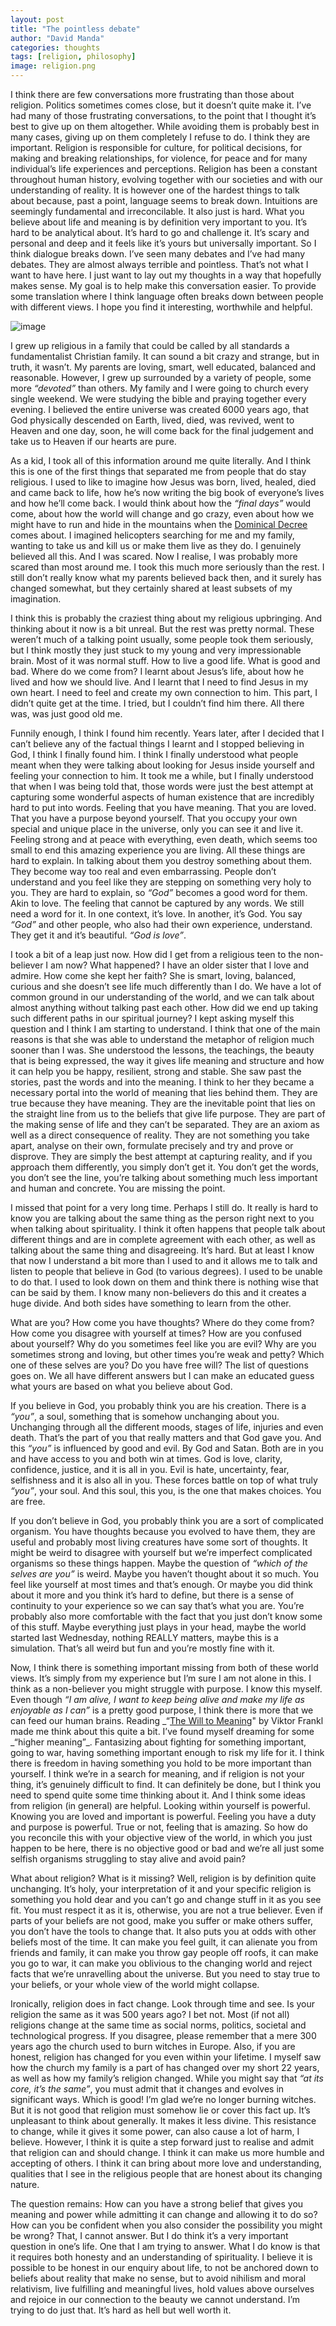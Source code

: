 ```yaml
---
layout: post
title: "The pointless debate"
author: "David Manda"
categories: thoughts
tags: [religion, philosophy]
image: religion.png
---
```


I think there are few conversations more frustrating than those about religion. Politics sometimes comes close, but it doesn’t quite make it. I’ve had many of those frustrating conversations, to the point that I thought it’s best to give up on them altogether. While avoiding them is probably best in many cases, giving up on them completely I refuse to do. I think they are important. Religion is responsible for culture, for political decisions, for making and breaking relationships, for violence, for peace and for many individual’s life experiences and perceptions. Religion has been a constant throughout human history, evolving together with our societies and with our understanding of reality. It is however one of the hardest things to talk about because, past a point, language seems to break down. Intuitions are seemingly fundamental and irreconcilable. It also just is hard. What you believe about life and meaning is by definition very important to you. It’s hard to be analytical about. It’s hard to go and challenge it. It’s scary and personal and deep and it feels like it’s yours but universally important. So I think dialogue breaks down. I’ve seen many debates and I’ve had many debates. They are almost always terrible and pointless. That’s not what I want to have here. I just want to lay out my thoughts in a way that hopefully makes sense. My goal is to help make this conversation easier. To provide some translation where I think language often breaks down between people with different views. I hope you find it interesting, worthwhile and helpful.

![image](/assets/img/religion.png)

I grew up religious in a family that could be called by all standards a fundamentalist Christian family. It can sound a bit crazy and strange, but in truth, it wasn’t. My parents are loving, smart, well educated, balanced and reasonable. However, I grew up surrounded by a variety of people, some more _“devoted”_ than others. My family and I were going to church every single weekend. We were studying the bible and praying together every evening. I believed the entire universe was created 6000 years ago, that God physically descended on Earth, lived, died, was revived, went to Heaven and one day, soon, he will come back for the final judgement and take us to Heaven if our hearts are pure.

As a kid, I took all of this information around me quite literally. And I think this is one of the first things that separated me from people that do stay religious. I used to like to imagine how Jesus was born, lived, healed, died and came back to life, how he’s now writing the big book of everyone’s lives and how he’ll come back. I would think about how the _“final days”_ would come, about how the world will change and go crazy, even about how we might have to run and hide in the mountains when the [Dominical Decree](https://www.ellenwhitedefend.com/Books-EGW/lde/lde09.htm) comes about. I imagined helicopters searching for me and my family, wanting to take us and kill us or make them live as they do. I genuinely believed all this. And I was scared. Now I realise, I was probably more scared than most around me. I took this much more seriously than the rest. I still don’t really know what my parents believed back then, and it surely has changed somewhat, but they certainly shared at least subsets of my imagination.

I think this is probably the craziest thing about my religious upbringing. And thinking about it now is a bit unreal. But the rest was pretty normal. These weren’t much of a talking point usually, some people took them seriously, but I think mostly they just stuck to my young and very impressionable brain. Most of it was normal stuff. How to live a good life. What is good and bad. Where do we come from? I learnt about Jesus’s life, about how he lived and how we should live. And I learnt that I need to find Jesus in my own heart. I need to feel and create my own connection to him. This part, I didn’t quite get at the time. I tried, but I couldn’t find him there. All there was, was just good old me.

Funnily enough, I think I found him recently. Years later, after I decided that I can’t believe any of the factual things I learnt and I stopped believing in God, I think I finally found him. I think I finally understood what people meant when they were talking about looking for Jesus inside yourself and feeling your connection to him. It took me a while, but I finally understood that when I was being told that, those words were just the best attempt at capturing some wonderful aspects of human existence that are incredibly hard to put into words. Feeling that you have meaning. That you are loved. That you have a purpose beyond yourself. That you occupy your own special and unique place in the universe, only you can see it and live it. Feeling strong and at peace with everything, even death, which seems too small to end this amazing experience you are living. All these things are hard to explain. In talking about them you destroy something about them. They become way too real and even embarrassing. People don’t understand and you feel like they are stepping on something very holy to you. They are hard to explain, so _“God”_ becomes a good word for them. Akin to love. The feeling that cannot be captured by any words. We still need a word for it. In one context, it’s love. In another, it’s God. You say _“God”_ and other people, who also had their own experience, understand. They get it and it’s beautiful. _“God is love”_.

I took a bit of a leap just now. How did I get from a religious teen to the non-believer I am now? What happened? I have an older sister that I love and admire. How come she kept her faith? She is smart, loving, balanced, curious and she doesn’t see life much differently than I do. We have a lot of common ground in our understanding of the world, and we can talk about almost anything without talking past each other. How did we end up taking such different paths in our spiritual journey? I kept asking myself this question and I think I am starting to understand. I think that one of the main reasons is that she was able to understand the metaphor of religion much sooner than I was. She understood the lessons, the teachings, the beauty that is being expressed, the way it gives life meaning and structure and how it can help you be happy, resilient, strong and stable. She saw past the stories, past the words and into the meaning. I think to her they became a necessary portal into the world of meaning that lies behind them. They are true because they have meaning. They are the inevitable point that lies on the straight line from us to the beliefs that give life purpose. They are part of the making sense of life and they can’t be separated. They are an axiom as well as a direct consequence of reality. They are not something you take apart, analyse on their own, formulate precisely and try and prove or disprove. They are simply the best attempt at capturing reality, and if you approach them differently, you simply don’t get it. You don’t get the words, you don’t see the line, you’re talking about something much less important and human and concrete. You are missing the point.

I missed that point for a very long time. Perhaps I still do. It really is hard to know you are talking about the same thing as the person right next to you when talking about spirituality. I think it often happens that people talk about different things and are in complete agreement with each other, as well as talking about the same thing and disagreeing. It’s hard. But at least I know that now I understand a bit more than I used to and it allows me to talk and listen to people that believe in God (to various degrees). I used to be unable to do that. I used to look down on them and think there is nothing wise that can be said by them. I know many non-believers do this and it creates a huge divide. And both sides have something to learn from the other.

What are you? How come you have thoughts? Where do they come from? How come you disagree with yourself at times? How are you confused about yourself? Why do you sometimes feel like you are evil? Why are you sometimes strong and loving, but other times you’re weak and petty? Which one of these selves are you? Do you have free will? The list of questions goes on. We all have different answers but I can make an educated guess what yours are based on what you believe about God.

If you believe in God, you probably think you are his creation. There is a _“you”_, a soul, something that is somehow unchanging about you. Unchanging through all the different moods, stages of life, injuries and even death. That’s the part of you that really matters and that God gave you. And this _“you”_ is influenced by good and evil. By God and Satan. Both are in you and have access to you and both win at times. God is love, clarity, confidence, justice, and it is all in you. Evil is hate, uncertainty, fear, selfishness and it is also all in you. These forces battle on top of what truly _“you”_, your soul. And this soul, this you, is the one that makes choices. You are free.

If you don’t believe in God, you probably think you are a sort of complicated organism. You have thoughts because you evolved to have them, they are useful and probably most living creatures have some sort of thoughts. It might be weird to disagree with yourself but we’re imperfect complicated organisms so these things happen. Maybe the question of _“which of the selves are you”_ is weird. Maybe you haven’t thought about it so much. You feel like yourself at most times and that’s enough. Or maybe you did think about it more and you think it’s hard to define, but there is a sense of continuity to your experience so we can say that’s what you are. You’re probably also more comfortable with the fact that you just don’t know some of this stuff. Maybe everything just plays in your head, maybe the world started last Wednesday, nothing REALLY matters, maybe this is a simulation. That’s all weird but fun and you’re mostly fine with it.

Now, I think there is something important missing from both of these world views. It’s simply from my experience but I’m sure I am not alone in this. I think as a non-believer you might struggle with purpose. I know this myself. Even though _“I am alive, I want to keep being alive and make my life as enjoyable as I can”_ is a pretty good purpose, I think there is more that we can feed our human brains. Reading _“[The Will to Meaning](https://www.goodreads.com/book/show/190565.The_Will_to_Meaning)" by Viktor Frankl made me think about this quite a bit. I’ve found myself dreaming for some _“higher meaning”\_. Fantasizing about fighting for something important, going to war, having something important enough to risk my life for it. I think there is freedom in having something you hold to be more important than yourself. I think we’re in a search for meaning, and if religion is not your thing, it’s genuinely difficult to find. It can definitely be done, but I think you need to spend quite some time thinking about it. And I think some ideas from religion (in general) are helpful. Looking within yourself is powerful. Knowing you are loved and important is powerful. Feeling you have a duty and purpose is powerful. True or not, feeling that is amazing. So how do you reconcile this with your objective view of the world, in which you just happen to be here, there is no objective good or bad and we’re all just some selfish organisms struggling to stay alive and avoid pain?

What about religion? What is it missing? Well, religion is by definition quite unchanging. It’s holy, your interpretation of it and your specific religion is something you hold dear and you can’t go and change stuff in it as you see fit. You must respect it as it is, otherwise, you are not a true believer. Even if parts of your beliefs are not good, make you suffer or make others suffer, you don’t have the tools to change that. It also puts you at odds with other beliefs most of the time. It can make you feel guilt, it can alienate you from friends and family, it can make you throw gay people off roofs, it can make you go to war, it can make you oblivious to the changing world and reject facts that we’re unravelling about the universe. But you need to stay true to your beliefs, or your whole view of the world might collapse.

Ironically, religion does in fact change. Look through time and see. Is your religion the same as it was 500 years ago? I bet not. Most (if not all) religions change at the same time as social norms, politics, societal and technological progress. If you disagree, please remember that a mere 300 years ago the church used to burn witches in Europe. Also, if you are honest, religion has changed for you even within your lifetime. I myself saw how the church my family is a part of has changed over my short 22 years, as well as how my family’s religion changed. While you might say that _“at its core, it’s the same”_, you must admit that it changes and evolves in significant ways. Which is good! I’m glad we’re no longer burning witches. But it is not good that religion must somehow lie or cover this fact up. It’s unpleasant to think about generally. It makes it less divine. This resistance to change, while it gives it some power, can also cause a lot of harm, I believe. However, I think it is quite a step forward just to realise and admit that religion can and should change. I think it can make us more humble and accepting of others. I think it can bring about more love and understanding, qualities that I see in the religious people that are honest about its changing nature.

The question remains: How can you have a strong belief that gives you meaning and power while admitting it can change and allowing it to do so? How can you be confident when you also consider the possibility you might be wrong? That, I cannot answer. But I do think it’s a very important question in one’s life. One that I am trying to answer. What I do know is that it requires both honesty and an understanding of spirituality. I believe it is possible to be honest in our enquiry about life, to not be anchored down to beliefs about reality that make no sense, but to avoid nihilism and moral relativism, live fulfilling and meaningful lives, hold values above ourselves and rejoice in our connection to the beauty we cannot understand. I’m trying to do just that. It’s hard as hell but well worth it.
